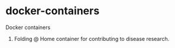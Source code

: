 # docker-containers
Docker containers

1. Folding @ Home container for contributing to disease research.
